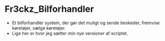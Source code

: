 # Fr3ckz_Bilforhandler

- Et bilforhandler system, der gør det muligt og sende beskeder, fremvise køretøjer, sælge køretøjer.
- Lige her er hvor jeg sætter min nye versioner af scriptet.
